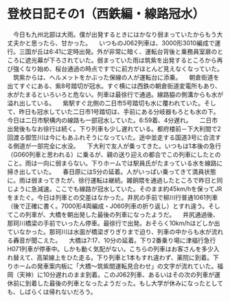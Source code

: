# 登校日記その1（西鉄編・線路冠水）

<div class="section">　今日も九州北部は大雨。僕が出発するときにはかなり弱まっていたからもう大丈夫かと思ったら、甘かった。 　いつものJ062列車は、3000形3010編成で運行。三国が丘は6:41に定時出発。外が非常に暗く、運転台背後と乗務員室扉のところに遮光幕が下ろされていた。弱まっていた雨は筑紫を出発するところから再び強くなり始め、桜台通過の時点ですでに前方がほとんど見えなくなっていた。 　筑紫からは、ヘルメットをかぶった保線の人が運転台に添乗。 　朝倉街道を出てすぐにある、紫8号踏切が冠水。すぐ横には西鉄の朝倉街道変電所もあり、水がたまるといろいろと危ない。列車は最徐行で通過。線路脇の側溝からも水が溢れ出している。 　紫駅すぐ北側の二日市5号踏切も水に覆われていた。そして、昨日も冠水していた二日市1号踏切は、手前にある分岐器もろとも水の下。今日は二日市駅構内の線路も一部冠水していた。6:59着、4分遅れ。 　二日市出発後もなお徐行は続く。下り列車も少し遅れている。都府楼前－下大利間で2回渡る御笠川は今にもあふれそうになっていた。途中並走する国道3号に合流する側道が一部完全に水没。 　下大利で友人が乗ってきた。いつもは1本後の急行（G060列車と思われる）に乗るが、親の送り迎えの都合でこの列車にしたとのこと。雨は一向に弱まらない。下りホームでは駅員氏がたまっている水を線路に掃き出していた。 　春日原には5分の延着。人がいっぱい乗ってきて満員状態に。雨は弱まってきたが、徐行運転は継続。雑餉隈を通過したところで昨日と同じように急減速。ここでも線路が冠水していた。そのまま約45km/hを保ってJRをまたぐ。今日は列車との交差はなかった。井尻の手前で柳川行普通1061列車（後で正確に書く。7000形4両編成・J060列車の折り返し）とすれ違う。そしてこの列車が、大橋を朝出発した最後の列車になったようだ。 　井尻通過後、那珂川橋梁の手前でいったん停車。最徐行で出発。おそらく10km/hほどしか出ていなかった。那珂川は水面が橋梁ぎりぎりまで迫り、列車の中からも水が流れる轟音が聞こえた。 　大橋は7:17、10分の延着。下り2番乗り場に津福行急行H071列車が停車中。しかも動く気配がない。こちらの列車はお客さんを多少入れ替えて、高架線上をひた走る。下り列車と1本もすれ違わず、薬院に到着。下りホームの発車案内板に「大橋～筑紫間運転見合わせ」の文字が流れていた。福岡（天神）に10分遅れのまま到着。このJ062列車、あるいはその次の列車が運休前に到着した最後の列車となったようだった。もし大学が休みになったとしても、しばらくは帰れないだろう。</div>